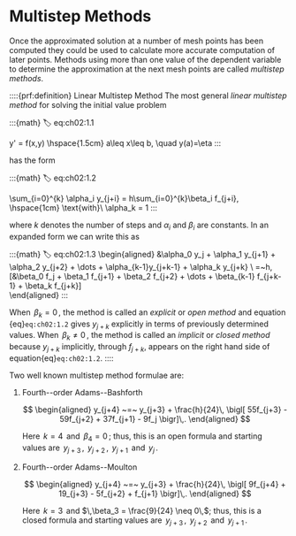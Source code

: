 # Multistep Methods

Once the approximated solution at a number of mesh points has been
computed they could be used to calculate more accurate computation of
later points. Methods using more than one value of the dependent
variable to determine the approximation at the next mesh points are
called *multistep methods*.

::::{prf:definition} Linear Multistep Method
The most general *linear multistep method* for solving the initial value problem 

:::{math}
:label: eq:ch02:1.1

y' = f(x,y) \hspace{1.5cm} a\leq x\leq b, \quad y(a)=\eta
:::

has the form 

:::{math}
:label: eq:ch02:1.2

\sum_{i=0}^{k} \alpha_i y_{j+i} = h\sum_{i=0}^{k}\beta_i f_{j+i},
\hspace{1cm} \text{with}\ \alpha_k = 1
:::

where $k$ denotes the number of steps and $\alpha_i$ and
$\beta_i$ are constants. In an expanded form we can write this as

:::{math}
:label: eq:ch02:1.3
\begin{aligned}
    &\alpha_0 y_j + \alpha_1 y_{j+1} + \alpha_2 y_{j+2} + \dots +
    \alpha_{k-1}y_{j+k-1} + \alpha_k y_{j+k}
    \\
    =~h\,[&\beta_0 f_j + \beta_1 f_{j+1} + \beta_2 f_{j+2} + \dots +
    \beta_{k-1} f_{j+k-1} + \beta_k f_{j+k}]    
\end{aligned}
:::

When $\,\beta_k=0\,$, the method is called an *explicit*
or *open method* and equation {eq}`eq:ch02:1.2`
gives $y_{j+k}$ explicitly in terms of
previously determined values. When $\,\beta_k \neq 0\,$, the method is
called an *implicit* or *closed method* because $y_{j+k}$ implicitly,
through $f_{j+k}$, appears on the right hand side of equation{eq}`eq:ch02:1.2`.
::::

Two well known multistep method formulae are:

1.  Fourth--order Adams--Bashforth 

    $$
    \begin{aligned}
            y_{j+4} ~=~ y_{j+3} + \frac{h}{24}\,
            \bigl[ 55f_{j+3} - 59f_{j+2} + 37f_{j+1} - 9f_j \bigr]\,.            
    \end{aligned}
    $$ 
    
    Here $\,k = 4\,$ and $\,\beta_4 = 0\,$; thus, this
    is an open formula and starting values are $\,y_{j+3}\,$,
    $\,y_{j+2}\,$, $\,y_{j+1}\,$ and $\,y_j\,$.

2.  Fourth--order Adams--Moulton 

    $$
    \begin{aligned}
            y_{j+4} ~=~ y_{j+3} + \frac{h}{24}\,
            \bigl[ 9f_{j+4} + 19_{j+3} - 5f_{j+2} + f_{j+1} \bigr]\,.           
    \end{aligned}
    $$ 
    
    Here $\,k = 3\,$ and
    $\,\beta_3 = \frac{9}{24} \neq 0\,$; thus, this is a closed formula
    and starting values are $\,y_{j+3}\,$, $\,y_{j+2}\,$ and
    $\,y_{j+1}\,$.